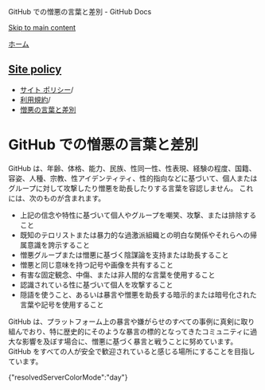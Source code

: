 GitHub での憎悪の言葉と差別 - GitHub Docs

[Skip to main content](#main-content)

[ホーム](/ja)

[Site policy](/ja/site-policy)
----------

* [サイト ポリシー](/ja/site-policy)/
* [利用規約](/ja/site-policy/acceptable-use-policies)/
* [憎悪の言葉と差別](/ja/site-policy/acceptable-use-policies/github-hate-speech-and-discrimination)

GitHub での憎悪の言葉と差別
==========

GitHub は、年齢、体格、能力、民族、性同一性、性表現、経験の程度、国籍、容姿、人種、宗教、性アイデンティティ、性的指向などに基づいて、個人またはグループに対して攻撃したり憎悪を助長したりする言葉を容認しません。 これには、次のものが含まれます。

* 上記の信念や特性に基づいて個人やグループを嘲笑、攻撃、または排除すること
* 既知のテロリストまたは暴力的な過激派組織との明白な関係やそれらへの帰属意識を誇示すること
* 憎悪グループまたは憎悪に基づく陰謀論を支持または助長すること
* 憎悪と同じ意味を持つ記号や画像を共有すること
* 有害な固定観念、中傷、または非人間的な言葉を使用すること
* 認識されている性に基づいて個人を攻撃すること
* 隠語を使うこと、あるいは暴言や憎悪を助長する暗示的または暗号化された言葉や記号を使用すること

GitHub は、プラットフォーム上の暴言や嫌がらせのすべての事例に真剣に取り組んでおり、特に歴史的にそのような暴言の標的となってきたコミュニティに過大な影響を及ぼす場合に、憎悪に基づく暴言と戦うことに努めています。 GitHub をすべての人が安全で歓迎されていると感じる場所にすることを目指しています。

{"resolvedServerColorMode":"day"}
